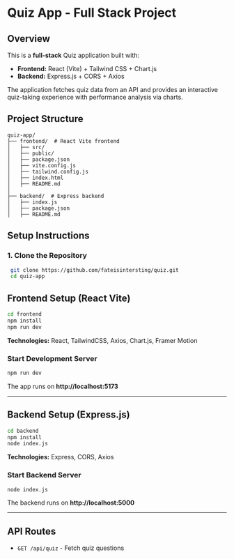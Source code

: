 # Quiz App - Full Stack Project

## Overview
This is a **full-stack** Quiz application built with:
- **Frontend:** React (Vite) + Tailwind CSS + Chart.js
- **Backend:** Express.js + CORS + Axios

The application fetches quiz data from an API and provides an interactive quiz-taking experience with performance analysis via charts.

## Project Structure
```
quiz-app/
├── frontend/  # React Vite frontend
│   ├── src/
│   ├── public/
│   ├── package.json
│   ├── vite.config.js
│   ├── tailwind.config.js
│   ├── index.html
│   ├── README.md
│
├── backend/  # Express backend
│   ├── index.js
│   ├── package.json
│   ├── README.md
```

## Setup Instructions

### 1. Clone the Repository
```sh
 git clone https://github.com/fateisintersting/quiz.git
 cd quiz-app
```

## Frontend Setup (React Vite)
```sh
cd frontend
npm install
npm run dev
```
**Technologies:** React, TailwindCSS, Axios, Chart.js, Framer Motion

### Start Development Server
```sh
npm run dev
```
The app runs on **http://localhost:5173**

---

## Backend Setup (Express.js)
```sh
cd backend
npm install
node index.js
```
**Technologies:** Express, CORS, Axios

### Start Backend Server
```sh
node index.js
```
The backend runs on **http://localhost:5000**

---

## API Routes
- `GET /api/quiz` - Fetch quiz questions


